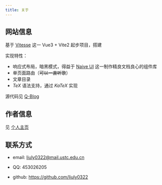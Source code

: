 ```yaml
---
title: 关于
---
```


## 网站信息

基于 [Vitesse](https://github.com/antfu/vitesse) 这一 Vue3 + Vite2 起步项目，搭建

实现特性：

- 响应式布局，暗黑模式，得益于 [Naive UI](https://github.com/TuSimple/naive-ui) 这一制作精良文档良心的组件库
- 单页面路由（~~可以一直听歌~~）
- 文章目录
- $TeX$ 语法支持，通过 $KaTeX$ 实现

源代码见 [Q-Blog](https://github.com/liuly0322/Q-Blog)

## 作者信息

见 [个人主页](http://home.ustc.edu.cn/~liuly0322/)

## 联系方式

* email: liuly0322@mail.ustc.edu.cn

* QQ: 453026205

* github: https://github.com/liuly0322

<style scoped>
.no-rules-in-this-file {
  display: block;
}
</style>